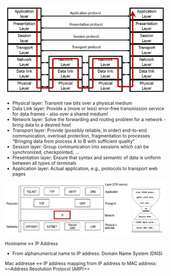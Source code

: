 
![](image/Pasted%20image%2020241031220138.png)

- Physical layer: Transmit raw bits over a physical medium
- Data Link layer: Provide a (more or less) error-free transmission service for data frames - also over a shared medium!
- Network layer: Solve the forwarding and routing problem for a network - bring data to a desired host
- Transport layer: Provide (possibly reliable, in order) end-to-end communication, overload protection, fragmentation to processes “Bringing data from process A to B with sufficient quality”
- Session layer: Group communication into sessions which can be synchronized, checkpointed, …
- Presentation layer: Ensure that syntax and semantic of data is uniform between all types of terminals
- Application layer: Actual application, e.g., protocols to transport web pages


![](image/Pasted%20image%2020241031220442.png)



Hostname <->  IP Address
- From alphanumerical name to IP address: Domain Name System (DNS)

Mac addresse <->   IP address 
mapping from IP address to MAC address: ==Address Resolution Protocol (ARP)==


